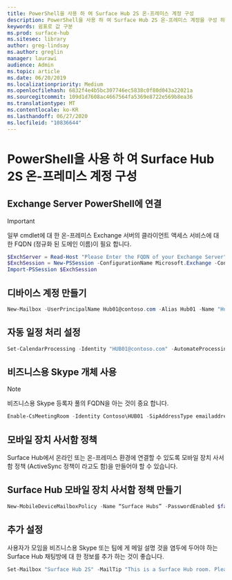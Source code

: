 ```yaml
---
title: PowerShell을 사용 하 여 Surface Hub 2S 온-프레미스 계정 구성
description: PowerShell을 사용 하 여 Surface Hub 2S 온-프레미스 계정을 구성 하는 방법에 대해 알아봅니다.
keywords: 쉼표로 값 구분
ms.prod: surface-hub
ms.sitesec: library
author: greg-lindsay
ms.author: greglin
manager: laurawi
audience: Admin
ms.topic: article
ms.date: 06/20/2019
ms.localizationpriority: Medium
ms.openlocfilehash: 6832f4e4b5bc307746ec5838c0f80d043a22021a
ms.sourcegitcommit: 109d1d7608ac4667564fa5369e8722e569b8ea36
ms.translationtype: MT
ms.contentlocale: ko-KR
ms.lasthandoff: 06/27/2020
ms.locfileid: "10836644"
---
```

# PowerShell을 사용 하 여 Surface Hub 2S 온-프레미스 계정 구성

## Exchange Server PowerShell에 연결

> [!IMPORTANT]
> 일부 cmdlet에 대 한 온-프레미스 Exchange 서버의 클라이언트 액세스 서비스에 대 한 FQDN (정규화 된 도메인 이름)이 필요 합니다.

```PowerShell
$ExchServer = Read-Host "Please Enter the FQDN of your Exchange Server"
$ExchSession = New-PSSession -ConfigurationName Microsoft.Exchange -ConnectionUri http://$ExchServer/PowerShell/ -Authentication Kerberos -Credential (Get-Credential)
Import-PSSession $ExchSession
```

## 디바이스 계정 만들기

```PowerShell
New-Mailbox -UserPrincipalName Hub01@contoso.com -Alias Hub01 -Name "Hub 01" -Room -EnableRoomMailboxAccount $true -RoomMailboxPassword (ConvertTo-SecureString -String <password> -AsPlainText -Force)
```

## 자동 일정 처리 설정

```PowerShell
Set-CalendarProcessing -Identity "HUB01@contoso.com" -AutomateProcessing AutoAccept -AddOrganizerToSubject $false –AllowConflicts   $false –DeleteComments $false -DeleteSubject $false -RemovePrivateProperty $false -AddAdditionalResponse $true -AdditionalResponse "This room is equipped with a Surface Hub"
```

## 비즈니스용 Skype 개체 사용

> [!NOTE]
> 비즈니스용 Skype 등록자 풀의 FQDN을 아는 것이 중요 합니다.

```PowerShell
Enable-CsMeetingRoom -Identity Contoso\HUB01 -SipAddressType emailaddress -RegistrarPool SfbIEFE01.contoso.local
```

## 모바일 장치 사서함 정책

Surface Hub에서 온라인 또는 온-프레미스 환경에 연결할 수 있도록 모바일 장치 사서함 정책 (ActiveSync 정책이 라고도 함)을 만들어야 할 수 있습니다.

## Surface Hub 모바일 장치 사서함 정책 만들기

```PowerShell
New-MobileDeviceMailboxPolicy -Name “Surface Hubs” -PasswordEnabled $false
```

## 추가 설정

사용자가 모임을 비즈니스용 Skype 또는 팀에 게 메일 설명 것을 염두에 두어야 하는 Surface Hub 채팅방에 대 한 정보를 추가 하는 것이 좋습니다.

```PowerShell
Set-Mailbox "Surface Hub 2S" -MailTip "This is a Surface Hub room. Please make sure this is a Microsoft Teams meeting."
```
